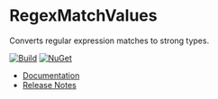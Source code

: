 # RegexMatchValues

Converts regular expression matches to strong types.

[![Build](https://github.com/ejball/RegexMatchValues/workflows/Build/badge.svg)](https://github.com/ejball/RegexMatchValues/actions?query=workflow%3ABuild) [![NuGet](https://img.shields.io/nuget/v/RegexMatchValues.svg)](https://www.nuget.org/packages/RegexMatchValues)

* [Documentation](https://ejball.com/RegexMatchValues/)
* [Release Notes](ReleaseNotes.md)

